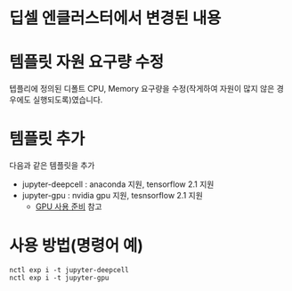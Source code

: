 # 딥셀 엔클러스터에서 변경된 내용

# 템플릿 자원 요구량 수정
텝플리에 정의된 디폴트 CPU, Memory 요구량을 수정(작게하여 자원이 많지 않은 경우에도 실행되도록)였습니다.

# 템플릿 추가
다음과 같은 템플릿을 추가
* jupyter-deepcell : anaconda 지원, tensorflow 2.1 지원  
* jupyter-gpu : nvidia gpu 지원, tesnsorflow 2.1 지원
  - [GPU 사용 준비](/docs/ncluster/GPU-nvidia.md) 참고

# 사용 방법(명령어 예)
~~~
nctl exp i -t jupyter-deepcell
nctl exp i -t jupyter-gpu
~~~